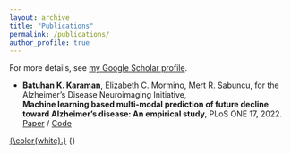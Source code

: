 ```yaml
---
layout: archive
title: "Publications"
permalink: /publications/
author_profile: true
---
```

For more details, see [my Google Scholar profile](https://scholar.google.com/citations?hl=en&view_op=list_works&gmla=AJsN-F5cxB7e_19qkn10TwkbOqJyLT5jCfkhPLL1krRsv1ZgDnvXSPIFQWMpaTYQdDV6yTItXtLiFw5YwjLMZdhf7BYvjmDV1g&user=Rru1g4kAAAAJ).

- __Batuhan K. Karaman__, Elizabeth C. Mormino, Mert R. Sabuncu, for the Alzheimer’s Disease Neuroimaging Initiative,    
**Machine learning based multi-modal prediction of future
decline toward Alzheimer’s disease: An empirical study**,
PLoS ONE 17, 2022.    
[Paper](https://doi.org/10.1371/journal.pone.0277322) / [Code](https://github.com/batuhankmkaraman/mlbasedad)

[{\color{white}.}](https://batuhankmkaraman.github.io/files/graphdatascience.pdf) {}

